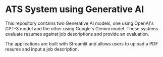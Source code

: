 # ATS System using Generative AI

This repository contains two Generative AI models, one using OpenAI's GPT-3 model and the other using Google's Gemini model. These systems evaluate resumes against job descriptions and provide an evaluation.

The applications are built with Streamlit and allows users to upload a PDF resume and input a job description.
